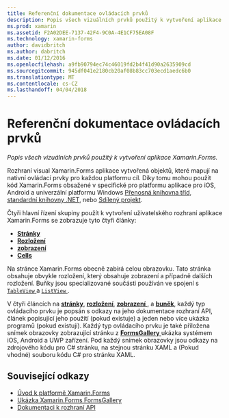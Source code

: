 ```yaml
---
title: Referenční dokumentace ovládacích prvků
description: Popis všech vizuálních prvků použitý k vytvoření aplikace Xamarin.Forms.
ms.prod: xamarin
ms.assetid: F2A02DEE-7137-42F4-9C0A-4E1CF75EA08F
ms.technology: xamarin-forms
author: davidbritch
ms.author: dabritch
ms.date: 01/12/2016
ms.openlocfilehash: a9fb90794ec74c46019fd2b4f41d90a2635909cd
ms.sourcegitcommit: 945df041e2180cb20af08b83cc703ecd1aedc6b0
ms.translationtype: MT
ms.contentlocale: cs-CZ
ms.lasthandoff: 04/04/2018
---
```

# <a name="controls-reference"></a>Referenční dokumentace ovládacích prvků

_Popis všech vizuálních prvků použitý k vytvoření aplikace Xamarin.Forms._

Rozhraní visual Xamarin.Forms aplikace vytvořená objektů, které mapují na nativní ovládací prvky pro každou platformu cíl. Díky tomu mohou použít kód Xamarin.Forms obsažené v specifické pro platformu aplikace pro iOS, Android a univerzální platformu Windows [Přenosná knihovna tříd](~/cross-platform/app-fundamentals/pcl.md), [standardní knihovny .NET](~/cross-platform/app-fundamentals/net-standard.md), nebo [ Sdílený projekt](~/cross-platform/app-fundamentals/shared-projects.md).

Čtyři hlavní řízení skupiny použít k vytvoření uživatelského rozhraní aplikace Xamarin.Forms se zobrazuje tyto čtyři články:

- [**Stránky**](pages.md)
- [**Rozložení**](layouts.md)
- [**zobrazení**](views.md)
- [**Cells**](cells.md)

Na stránce Xamarin.Forms obecně zabírá celou obrazovku. Tato stránka obsahuje obvykle rozložení, který obsahuje zobrazení a případně dalších rozložení. Buňky jsou specializované součásti používán ve spojení s [ `TableView` ](views.md#tableView) a [ `ListView` ](views.md#listView).

V čtyři článcích na [ **stránky**](pages.md), [ **rozložení**](layouts.md), [ **zobrazení** ](views.md), a [ **buněk**](cells.md), každý typ ovládacího prvku je popsán s odkazy na jeho dokumentace rozhraní API, článek popisující jeho použití (pokud existuje) a jeden nebo více ukázka programů (pokud existují). Každý typ ovládacího prvku je také přiložena snímek obrazovky zobrazující stránku z [ **FormsGallery** ](https://developer.xamarin.com/samples/FormsGallery/) ukázka systémem iOS, Android a UWP zařízení. Pod každý snímek obrazovky jsou odkazy na zdrojového kódu pro C# stránku, na stejnou stránku XAML a (Pokud vhodné) souboru kódu C# pro stránku XAML.

## <a name="related-links"></a>Související odkazy

- [Úvod k platformě Xamarin.Forms](~/xamarin-forms/get-started/introduction-to-xamarin-forms.md)
- [Ukázka Xamarin.Forms FormsGallery](https://developer.xamarin.com/samples/FormsGallery/)
- [Dokumentaci k rozhraní API](https://developer.xamarin.com/api/root/Xamarin.Forms/)
